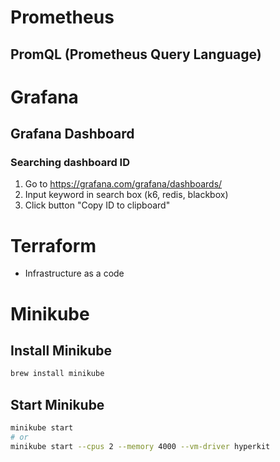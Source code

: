 # Prometheus

## PromQL (Prometheus Query Language) 

# Grafana
## Grafana Dashboard
### Searching dashboard ID
1. Go to https://grafana.com/grafana/dashboards/
2. Input keyword in search box (k6, redis, blackbox)
3. Click button "Copy ID to clipboard"

# Terraform
- Infrastructure as a code

# Minikube

## Install Minikube
``` bash
brew install minikube
```

## Start Minikube
``` bash
minikube start
# or
minikube start --cpus 2 --memory 4000 --vm-driver hyperkit